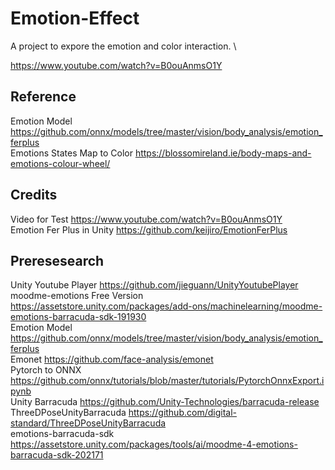 # Emotion-Effect
A project to expore the emotion and color interaction. \

https://www.youtube.com/watch?v=B0ouAnmsO1Y

## Reference
Emotion Model https://github.com/onnx/models/tree/master/vision/body_analysis/emotion_ferplus \
Emotions States Map to Color https://blossomireland.ie/body-maps-and-emotions-colour-wheel/ 


## Credits
Video for Test https://www.youtube.com/watch?v=B0ouAnmsO1Y \
Emotion Fer Plus in Unity https://github.com/keijiro/EmotionFerPlus



## Preresesearch
Unity Youtube Player https://github.com/jieguann/UnityYoutubePlayer \
moodme-emotions Free Version https://assetstore.unity.com/packages/add-ons/machinelearning/moodme-emotions-barracuda-sdk-191930 \
Emotion Model https://github.com/onnx/models/tree/master/vision/body_analysis/emotion_ferplus \
Emonet https://github.com/face-analysis/emonet \
Pytorch to ONNX https://github.com/onnx/tutorials/blob/master/tutorials/PytorchOnnxExport.ipynb \
Unity Barracuda https://github.com/Unity-Technologies/barracuda-release \
ThreeDPoseUnityBarracuda https://github.com/digital-standard/ThreeDPoseUnityBarracuda \
emotions-barracuda-sdk https://assetstore.unity.com/packages/tools/ai/moodme-4-emotions-barracuda-sdk-202171
